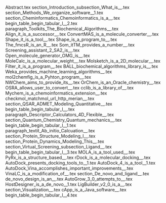 Abstract.tex
section_Introduction_subsection_What_is__.tex
section_Methods_We_organize_software__1.tex
section_Cheminformatics_Chemoinformatics_is_a__.tex
begin_table_begin_tabular_l__2.tex
paragraph_Toolkits_The_Biochemical_Algorithms__.tex
Align_it_is_a_successor__.tex
ConvertMAS_is_a_molecule_converter__.tex
Shape_it_is_a_tool__.tex
Shape_is_a_program_to__.tex
The_fmcsR_is_an_R__.tex
Som_itTM_provides_a_number__.tex
Screening_assistant_2_SA2_is__.tex
Open_molecule_generator_OMG_is__.tex
MoleCalc_is_a_molecular_weight__.tex
Molsketch_is_a_2D_molecular__.tex
Filter_it_is_a_program__.tex
BALL_biochemical_algorithms_library_is__.tex
Weka_provides_machine_learning_algorithms__.tex
mol2chemfig_is_a_Pyhton_program__.tex
NWChem_aims_to_provide_its__.tex
OrChem_is_an_Oracle_chemistry__.tex
OSRA_allows_user_to_convert__.tex
cclib_is_a_library_of__.tex
Mychem_is_a_chemoinformatics_extension__.tex
checkmol_matchmol_url_http_merian__.tex
section_QSAR_ADMET_Modeling_Quantitative__.tex
begin_table_begin_tabular_l__.tex
paragraph_Descriptor_Calculators_4D_Flexible__.tex
section_Quantum_Chemistry_Quantum_mechanics__.tex
begin_table_begin_tabular_l__1.tex
paragraph_textit_Ab_initio_Calcuation__.tex
section_Protein_Structure_Modeling_I__.tex
section_Protein_Dynamics_Modeling_This__.tex
section_Virtual_Screening_subsection_Ligand__.tex
begin_table_begin_tabular_l__3.tex
MOLA_is_a_tool_used__.tex
PyRx_is_a_structure_based__.tex
rDock_is_a_molecular_docking__.tex
AutoDock_presents_docking_tools_to__1.tex
AutoDock_4_is_a_tool__1.tex
AutoDock_Vina_accomplishes_important_improvements__.tex
VinaLC_is_a_modification_of__.tex
section_De_novo_and_ligand__.tex
de_novo_design_is_an__.tex
AutoGrow_3_0_attempts_to__.tex
HostDesigner_is_a_de_novo__1.tex
LigBuilder_v2_0_is_a__.tex
section_Visualization__.tex
cApp_is_a_Java_software__.tex
begin_table_begin_tabular_l__4.tex